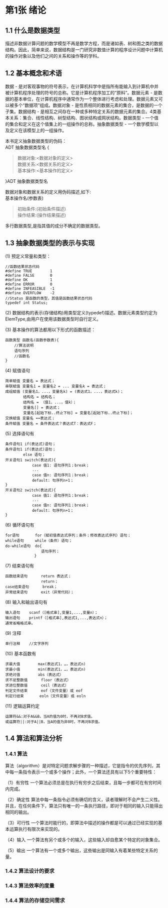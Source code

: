 # 第1张 绪论

## 1.1 什么是数据类型

描述非数据计算问题的数学模型不再是数学方程，而是诸如表、树和图之类的数据结构。因此，简单来说，数据结构是一门研究非数值计算的程序设计问题中计算机的操作对象以及他们之间的关系和操作等的学科。

## 1.2 基本概念和术语

数据 - 是对客观事物的符号表示，在计算机科学中是指所有能输入到计算机中并被计算机程序处理的符号的总称。它是计算机程序加工的“原料”。数据元素 - 是数据的基本单位，在计算机程序中通常作为一个整体进行考虑和处理。数据元素又可以被多个“数据项”组成。数据对象 - 是性质相同的数据元素的集合，是数据的一个子集。数据结构 - 是相互之间存在一种或多种特定关系的数据元素的集合。4类基本关系：集合、线性结构、树型结构、图状结构或网状结构。数据类型 - 一个值的集合和定义在这个值集上的一组操作的总称。抽象数据类型 - 一个数学模型以及定义在该模型上的一组操作。

本书定义抽象数据类型的伪码：  
ADT 抽象数据类型名 {

>   数据对象:<数据对象的定义>  
    数据关系:<数据关系的定义>  
    基本操作:<基本操作的定义>  

}ADT 抽象数据类型名

数据对象和数据关系的定义用伪码描述,如下:  
基本操作名(参数表)
>   初始条件:(初始条件描述)  
    操作结果:(操作结果描述) 

多行数据类型,是指其值的成分不确定的数据类型。

## 1.3 抽象数据类型的表示与实现

(1) 预定义常量和类型：

```
//函数结果状态代码
#define	TRUE		1
#define	FALSE		0
#define	OK			1
#define	ERROR		0
#define	INFEASIBLE	-1
#define	OVERFLOW	-2
//Status 是函数的类型，其值是函数结果状态代码
typedef	int	Status;
```

(2) 数据结构的表示(存储结构)用类型定义(typedef)描述。数据元素类型约定为ElemType,由用户在使用该数据类型时自行定义。

(3) 基本操作的算法都用以下形式的函数描述：

```
函数类型 函数名(函数参数表){
    //算法说明
    语句序列
    //函数名
}
```

(4) 赋值语句

```
简单赋值 变量名 = 表达式；
串联赋值 变量名1 = 变量名2 = ... 变量名k = 表达式；
成组赋值 (变量名1，...，变量名k) = (表达式1，...，表达式k)；
		结构名 = 结构名；
		结构名 = （值1，...，值k）；
		变量名[] = 表达式；
		变量名[起始下标..终止下标] = 变量名[起始下标..终止下标]；
交换赋值 变量名 ⬅️➡️表达式；
条件赋值 变量名 = 条件表达式？表达式T：表达式F；
```

(5) 选择语句有

```
条件语句1 if(表达式)语句；
条件语句1 if(表达式)语句；
		else 语句；
开关语句1 switch(表达式){
    		case 值1: 语句序列1；break；
    		...
    		case 值n: 语句序列1；break；
    		default: 句序列n+1；
}
开关语句2 switch(表达式){
    		case 值1: 语句序列1；break；
    		...
    		case 值n: 语句序列1；break；
    		default: 句序列n+1；
}
```

(6) 循环语句有

```
for语句		for（赋初值表达式序列；条件；修改表达式序列）语句；
while语句		while（条件）语句；
do-while语句	do{
    			语句序列；
			 }
```

(7) 结束语句有

```
函数结束语句		return 表达式；
				return；
case结束语句	  break；
异常结束语句		exit（异常代码）；
```

(8) 输入和输出语句有

```
输入语句	scanf（[格式串],变量1,...,变量n）；
输出语句	printf（[格式串],表达式1,...,表达式n）；
通常省略格式串。
```

(9) 注释

```
单行注释	//文字序列
```

(10) 基本函数有

```
求最大值		max(表达式1，…，表达式n)
求最小值		min(表达式1，…，表达式n)
求绝对值		abs（表达式）
求不足整数值	   	floor（表达式）
求进位整数值		ceil（表达式）
判定文件结束		eof（文件变量）或 eof
判定行结束		eoln（文件变量）或 eoln
```

(11) 逻辑运算约定

```
运算符&&:对于A&&B，当A的值为0时，不再对B求值。
或运算符||:对于A||B，当A的值为非0时，不再对B求值。
```

## 1.4 算法和算法分析
### 1.4.1 算法

算法（algorithm）是对特定问题求解步骤的一种描述，它是指令的优先序列，其中每一条指令表示一个或多个操作；此外，一个算法还具有以下5个重要特性：

（1）有穷性		一个算法必须总是在执行有穷步之后结束，且每一步都可在有穷时间内完成。

（2）确定性		算法中每一条指令必须有确切的含义，读者理解时不会产生二义性。并且，在任何条件下，算法只有唯一的一条执行路径，即对于相同的输入只能得出相同的输出。

（3）可行性		一个算法时能行的，即算法中描述的操作都是可以通过已经实现的基本运算执行有限次来实现的。

（4）输入		一个算法有另个或多个的输入，这些输入却自愈某个特定的对象集合。

（5）输出		一个算法有一个或多个输出，这些输出是同输入有着某些特定关系的量。

### 1.4.2 算法设计的要求



### 1.4.3 算法效率的度量
### 1.4.4 算法的存储空间需求
